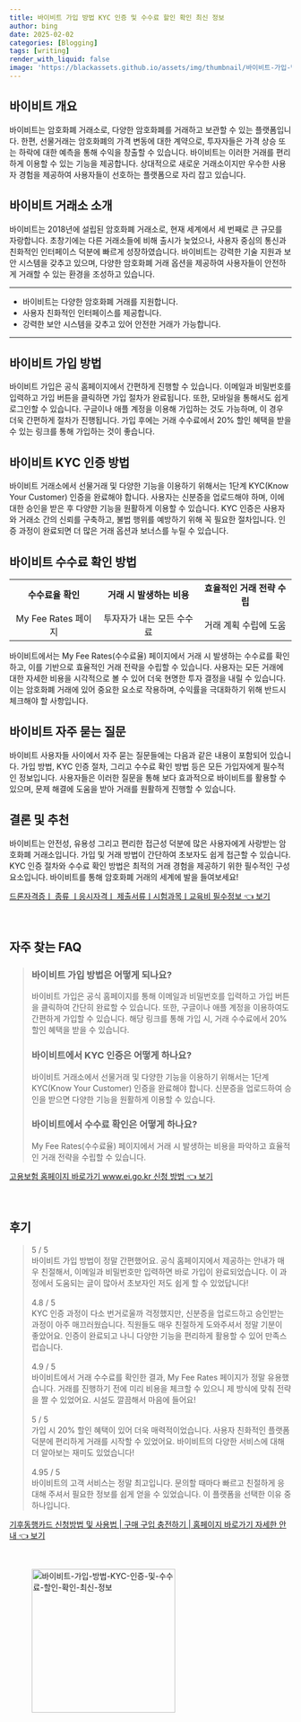 ```yaml
---
title: 바이비트 가입 방법 KYC 인증 및 수수료 할인 확인 최신 정보
author: bing
date: 2025-02-02
categories: [Blogging]
tags: [writing]
render_with_liquid: false
image: 'https://blackassets.github.io/assets/img/thumbnail/바이비트-가입-방법-KYC-인증-및-수수료-할인-확인-최신-정보.webp'
---
```



<h2 id='바이비트-개요'>바이비트 개요</h2>

<p>바이비트는 암호화폐 거래소로, 다양한 암호화폐를 거래하고 보관할 수 있는 플랫폼입니다. 한편, 선물거래는 암호화폐의 가격 변동에 대한 계약으로, 투자자들은 가격 상승 또는 하락에 대한 예측을 통해 수익을 창출할 수 있습니다. 바이비트는 이러한 거래를 편리하게 이용할 수 있는 기능을 제공합니다. 상대적으로 새로운 거래소이지만 우수한 사용자 경험을 제공하여 사용자들이 선호하는 플랫폼으로 자리 잡고 있습니다.</p>

<h2 id='바이비트-거래소-소개'>바이비트 거래소 소개</h2>

<p>바이비트는 2018년에 설립된 암호화폐 거래소로, 현재 세계에서 세 번째로 큰 규모를 자랑합니다. 초창기에는 다른 거래소들에 비해 출시가 늦었으나, 사용자 중심의 통신과 친화적인 인터페이스 덕분에 빠르게 성장하였습니다. 바이비트는 강력한 기술 지원과 보안 시스템을 갖추고 있으며, 다양한 암호화폐 거래 옵션을 제공하여 사용자들이 안전하게 거래할 수 있는 환경을 조성하고 있습니다.</p>

<hr />

<ul>
    <li>바이비트는 다양한 암호화폐 거래를 지원합니다.</li>
    <li>사용자 친화적인 인터페이스를 제공합니다.</li>
    <li>강력한 보안 시스템을 갖추고 있어 안전한 거래가 가능합니다.</li>
</ul>

<hr />

<h2 id='바이비트-가입-방법'>바이비트 가입 방법</h2>

<p>바이비트 가입은 공식 홈페이지에서 간편하게 진행할 수 있습니다. 이메일과 비밀번호를 입력하고 가입 버튼을 클릭하면 가입 절차가 완료됩니다. 또한, 모바일을 통해서도 쉽게 로그인할 수 있습니다. 구글이나 애플 계정을 이용해 가입하는 것도 가능하며, 이 경우 더욱 간편하게 절차가 진행됩니다. 가입 후에는 거래 수수료에서 20% 할인 혜택을 받을 수 있는 링크를 통해 가입하는 것이 좋습니다.</p>

<h2 id='바이비트-KYC-인증-방법'>바이비트 KYC 인증 방법</h2>

<p>바이비트 거래소에서 선물거래 및 다양한 기능을 이용하기 위해서는 1단계 KYC(Know Your Customer) 인증을 완료해야 합니다. 사용자는 신분증을 업로드해야 하며, 이에 대한 승인을 받은 후 다양한 기능을 원활하게 이용할 수 있습니다. KYC 인증은 사용자와 거래소 간의 신뢰를 구축하고, 불법 행위를 예방하기 위해 꼭 필요한 절차입니다. 인증 과정이 완료되면 더 많은 거래 옵션과 보너스를 누릴 수 있습니다.</p>

<h2 id='바이비트-수수료-확인-방법'>바이비트 수수료 확인 방법</h2>

<table>
    <tr>
        <td style="text-align: center; height: 17px;"><b>수수료율 확인</b></td>
        <td style="text-align: center; height: 17px;"><b>거래 시 발생하는 비용</b></td>
        <td style="text-align: center; height: 17px;"><b>효율적인 거래 전략 수립</b></td>
    </tr>
    <tr>
        <td style="text-align: center; height: 17px;">My Fee Rates 페이지</td>
        <td style="text-align: center; height: 17px;">투자자가 내는 모든 수수료</td>
        <td style="text-align: center; height: 17px;">거래 계획 수립에 도움</td>
    </tr>
</table>

<p>바이비트에서는 My Fee Rates(수수료율) 페이지에서 거래 시 발생하는 수수료를 확인하고, 이를 기반으로 효율적인 거래 전략을 수립할 수 있습니다. 사용자는 모든 거래에 대한 자세한 비용을 시각적으로 볼 수 있어 더욱 현명한 투자 결정을 내릴 수 있습니다. 이는 암호화폐 거래에 있어 중요한 요소로 작용하며, 수익률을 극대화하기 위해 반드시 체크해야 할 사항입니다.</p>

<h2 id='바이비트-자주-묻는-질문'>바이비트 자주 묻는 질문</h2>

<p>바이비트 사용자들 사이에서 자주 묻는 질문들에는 다음과 같은 내용이 포함되어 있습니다. 가입 방법, KYC 인증 절차, 그리고 수수료 확인 방법 등은 모든 가입자에게 필수적인 정보입니다. 사용자들은 이러한 질문을 통해 보다 효과적으로 바이비트를 활용할 수 있으며, 문제 해결에 도움을 받아 거래를 원활하게 진행할 수 있습니다.</p>

<h2 id='결론-및-추천'>결론 및 추천</h2>

<p>바이비트는 안전성, 유용성 그리고 편리한 접근성 덕분에 많은 사용자에게 사랑받는 암호화폐 거래소입니다. 가입 및 거래 방법이 간단하여 초보자도 쉽게 접근할 수 있습니다. KYC 인증 절차와 수수료 확인 방법은 최적의 거래 경험을 제공하기 위한 필수적인 구성요소입니다. 바이비트를 통해 암호화폐 거래의 세계에 발을 들여보세요!</p>


<p><a class="click-button" title="드론자격증ㅣ 종류 ㅣ응시자격ㅣ 제출서류ㅣ시험과목ㅣ교육비 필수정보" href="https://blackassets.github.io/posts/%EB%93%9C%EB%A1%A0%EC%9E%90%EA%B2%A9%EC%A6%9D%E3%85%A3-%EC%A2%85%EB%A5%98-%E3%85%A3%EC%9D%91%EC%8B%9C%EC%9E%90%EA%B2%A9%E3%85%A3-%EC%A0%9C%EC%B6%9C%EC%84%9C%EB%A5%98%E3%85%A3%EC%8B%9C%ED%97%98%EA%B3%BC%EB%AA%A9%E3%85%A3%EA%B5%90%EC%9C%A1%EB%B9%84-%ED%95%84%EC%88%98%EC%A0%95%EB%B3%B4/" rel="dofollow">드론자격증ㅣ 종류 ㅣ응시자격ㅣ 제출서류ㅣ시험과목ㅣ교육비 필수정보 👈 보기</a></p><br>
<h2 id='자주_찾는_FAQ'>자주 찾는 FAQ</h2>
<div itemscope="" itemtype="https://schema.org/FAQPage"> 
<blockquote> 
<div itemscope="" itemprop="mainEntity" itemtype="https://schema.org/Question"> 
<h3 itemprop="name">바이비트 가입 방법은 어떻게 되나요?</h3> 
<div itemscope="" itemprop="acceptedAnswer" itemtype="https://schema.org/Answer"> 
<span itemprop="text"> 
<p>바이비트 가입은 공식 홈페이지를 통해 이메일과 비밀번호를 입력하고 가입 버튼을 클릭하여 간단히 완료할 수 있습니다. 또한, 구글이나 애플 계정을 이용하여도 간편하게 가입할 수 있습니다. 해당 링크를 통해 가입 시, 거래 수수료에서 20% 할인 혜택을 받을 수 있습니다.</p> 
</span> 
</div> 
</div> 

<div itemscope="" itemprop="mainEntity" itemtype="https://schema.org/Question"> 
<h3 itemprop="name">바이비트에서 KYC 인증은 어떻게 하나요?</h3> 
<div itemscope="" itemprop="acceptedAnswer" itemtype="https://schema.org/Answer"> 
<span itemprop="text"> 
<p>바이비트 거래소에서 선물거래 및 다양한 기능을 이용하기 위해서는 1단계 KYC(Know Your Customer) 인증을 완료해야 합니다. 신분증을 업로드하여 승인을 받으면 다양한 기능을 원활하게 이용할 수 있습니다.</p> 
</span> 
</div> 
</div> 

<div itemscope="" itemprop="mainEntity" itemtype="https://schema.org/Question"> 
<h3 itemprop="name">바이비트에서 수수료 확인은 어떻게 하나요?</h3> 
<div itemscope="" itemprop="acceptedAnswer" itemtype="https://schema.org/Answer"> 
<span itemprop="text"> 
<p>My Fee Rates(수수료율) 페이지에서 거래 시 발생하는 비용을 파악하고 효율적인 거래 전략을 수립할 수 있습니다.</p> 
</span> 
</div> 
</div> 
</blockquote> 
</div>
<p><a class="click-button" title="고용보험 홈페이지 바로가기 www.ei.go.kr 신청 방법" href="https://blackassets.github.io/posts/%EA%B3%A0%EC%9A%A9%EB%B3%B4%ED%97%98-%ED%99%88%ED%8E%98%EC%9D%B4%EC%A7%80-%EB%B0%94%EB%A1%9C%EA%B0%80%EA%B8%B0-www.ei.go.kr-%EC%8B%A0%EC%B2%AD-%EB%B0%A9%EB%B2%95/" rel="dofollow">고용보험 홈페이지 바로가기 www.ei.go.kr 신청 방법 👈 보기</a></p><br>
<h2 id='후기'>후기</h2>
<div itemscope itemtype="https://schema.org/Product">
  <blockquote>
  <div itemprop="review" itemscope itemtype="https://schema.org/Review">
      <div itemprop="reviewRating" itemscope itemtype="https://schema.org/Rating"> <span itemprop="ratingValue">5</span> / <span itemprop="bestRating">5</span> </div>
      <span itemprop="reviewBody">바이비트 가입 방법이 정말 간편했어요. 공식 홈페이지에서 제공하는 안내가 매우 친절해서, 이메일과 비밀번호만 입력하면 바로 가입이 완료되었습니다. 이 과정에서 도움되는 글이 많아서 초보자인 저도 쉽게 할 수 있었답니다!</span>
  </div>
  <br>
  <div itemprop="review" itemscope itemtype="https://schema.org/Review">
      <div itemprop="reviewRating" itemscope itemtype="https://schema.org/Rating"> <span itemprop="ratingValue">4.8</span> / <span itemprop="bestRating">5</span> </div>
      <span itemprop="reviewBody">KYC 인증 과정이 다소 번거로울까 걱정했지만, 신분증을 업로드하고 승인받는 과정이 아주 매끄러웠습니다. 직원들도 매우 친절하게 도와주셔서 정말 기분이 좋았어요. 인증이 완료되고 나니 다양한 기능을 편리하게 활용할 수 있어 만족스럽습니다.</span>
  </div>
  <br>
  <div itemprop="review" itemscope itemtype="https://schema.org/Review">
      <div itemprop="reviewRating" itemscope itemtype="https://schema.org/Rating"> <span itemprop="ratingValue">4.9</span> / <span itemprop="bestRating">5</span> </div>
      <span itemprop="reviewBody">바이비트에서 거래 수수료를 확인한 결과, My Fee Rates 페이지가 정말 유용했습니다. 거래를 진행하기 전에 미리 비용을 체크할 수 있으니 제 방식에 맞춰 전략을 짤 수 있었어요. 시설도 깔끔해서 마음에 들어요!</span>
  </div>
  <br>
  <div itemprop="review" itemscope itemtype="https://schema.org/Review">
      <div itemprop="reviewRating" itemscope itemtype="https://schema.org/Rating"> <span itemprop="ratingValue">5</span> / <span itemprop="bestRating">5</span> </div>
      <span itemprop="reviewBody">가입 시 20% 할인 혜택이 있어 더욱 매력적이었습니다. 사용자 친화적인 플랫폼 덕분에 편리하게 거래를 시작할 수 있었어요. 바이비트의 다양한 서비스에 대해 더 알아보는 재미도 있었습니다!</span>
  </div>
  <br>
  <div itemprop="review" itemscope itemtype="https://schema.org/Review">
      <div itemprop="reviewRating" itemscope itemtype="https://schema.org/Rating"> <span itemprop="ratingValue">4.95</span> / <span itemprop="bestRating">5</span> </div>
      <span itemprop="reviewBody">바이비트의 고객 서비스는 정말 최고입니다. 문의할 때마다 빠르고 친절하게 응대해 주셔서 필요한 정보를 쉽게 얻을 수 있었습니다. 이 플랫폼을 선택한 이유 중 하나입니다.</span>
  </div>
  </blockquote>
</div>
<p><a class="click-button" title="기후동행카드 신청방법 및 사용법 | 구매 구입 충전하기 | 홈페이지 바로가기 자세한 안내" href="https://blackassets.github.io/posts/%EA%B8%B0%ED%9B%84%EB%8F%99%ED%96%89%EC%B9%B4%EB%93%9C-%EC%8B%A0%EC%B2%AD%EB%B0%A9%EB%B2%95-%EB%B0%8F-%EC%82%AC%EC%9A%A9%EB%B2%95-%EA%B5%AC%EB%A7%A4-%EA%B5%AC%EC%9E%85-%EC%B6%A9%EC%A0%84%ED%95%98%EA%B8%B0-%ED%99%88%ED%8E%98%EC%9D%B4%EC%A7%80-%EB%B0%94%EB%A1%9C%EA%B0%80%EA%B8%B0-%EC%9E%90%EC%84%B8%ED%95%9C-%EC%95%88%EB%82%B4/" rel="dofollow">기후동행카드 신청방법 및 사용법 | 구매 구입 충전하기 | 홈페이지 바로가기 자세한 안내 👈 보기</a></p><br>
<figure class="image"><img src="https://blackassets.github.io/assets/img/thumbnail/바이비트-가입-방법-KYC-인증-및-수수료-할인-확인-최신-정보.webp" alt="바이비트-가입-방법-KYC-인증-및-수수료-할인-확인-최신-정보" width="256" height="256"></figure>